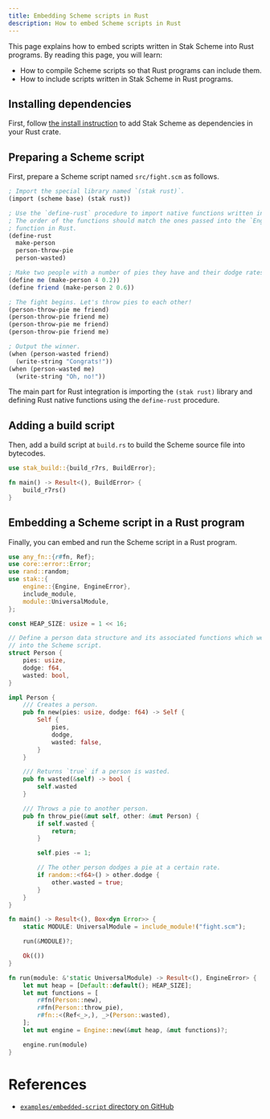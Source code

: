 ```yaml
---
title: Embedding Scheme scripts in Rust
description: How to embed Scheme scripts in Rust
---
```


This page explains how to embed scripts written in Stak Scheme into Rust programs. By reading this page, you will learn:

- How to compile Scheme scripts so that Rust programs can include them.
- How to include scripts written in Stak Scheme in Rust programs.

## Installing dependencies

First, follow [the install instruction](install#libraries) to add Stak Scheme as dependencies in your Rust crate.

## Preparing a Scheme script

First, prepare a Scheme script named `src/fight.scm` as follows.

```scheme
; Import the special library named `(stak rust)`.
(import (scheme base) (stak rust))

; Use the `define-rust` procedure to import native functions written in Rust.
; The order of the functions should match the ones passed into the `Engine::new()`
; function in Rust.
(define-rust
  make-person
  person-throw-pie
  person-wasted)

; Make two people with a number of pies they have and their dodge rates.
(define me (make-person 4 0.2))
(define friend (make-person 2 0.6))

; The fight begins. Let's throw pies to each other!
(person-throw-pie me friend)
(person-throw-pie friend me)
(person-throw-pie me friend)
(person-throw-pie friend me)

; Output the winner.
(when (person-wasted friend)
  (write-string "Congrats!"))
(when (person-wasted me)
  (write-string "Oh, no!"))
```

The main part for Rust integration is importing the `(stak rust)` library and defining Rust native functions using the `define-rust` procedure.

## Adding a build script

Then, add a build script at `build.rs` to build the Scheme source file
into bytecodes.

```rust no_run
use stak_build::{build_r7rs, BuildError};

fn main() -> Result<(), BuildError> {
    build_r7rs()
}
```

## Embedding a Scheme script in a Rust program

Finally, you can embed and run the Scheme script in a Rust program.

```rust
use any_fn::{r#fn, Ref};
use core::error::Error;
use rand::random;
use stak::{
    engine::{Engine, EngineError},
    include_module,
    module::UniversalModule,
};

const HEAP_SIZE: usize = 1 << 16;

// Define a person data structure and its associated functions which we include
// into the Scheme script.
struct Person {
    pies: usize,
    dodge: f64,
    wasted: bool,
}

impl Person {
    /// Creates a person.
    pub fn new(pies: usize, dodge: f64) -> Self {
        Self {
            pies,
            dodge,
            wasted: false,
        }
    }

    /// Returns `true` if a person is wasted.
    pub fn wasted(&self) -> bool {
        self.wasted
    }

    /// Throws a pie to another person.
    pub fn throw_pie(&mut self, other: &mut Person) {
        if self.wasted {
            return;
        }

        self.pies -= 1;

        // The other person dodges a pie at a certain rate.
        if random::<f64>() > other.dodge {
            other.wasted = true;
        }
    }
}

fn main() -> Result<(), Box<dyn Error>> {
    static MODULE: UniversalModule = include_module!("fight.scm");

    run(&MODULE)?;

    Ok(())
}

fn run(module: &'static UniversalModule) -> Result<(), EngineError> {
    let mut heap = [Default::default(); HEAP_SIZE];
    let mut functions = [
        r#fn(Person::new),
        r#fn(Person::throw_pie),
        r#fn::<(Ref<_>,), _>(Person::wasted),
    ];
    let mut engine = Engine::new(&mut heap, &mut functions)?;

    engine.run(module)
}
```

# References

- [`examples/embedded-script` directory on GitHub](https://github.com/raviqqe/stak/tree/main/examples/embedded-script)
